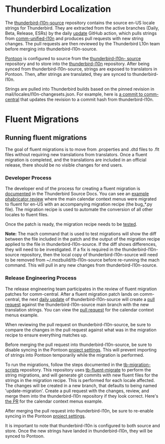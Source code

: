 # Thunderbird Localization
The [thunderbird-l10n-source](https://github.com/thunderbird/thunderbird-l10n-source)
repository contains the source en-US locale strings for Thunderbird.
They are extracted from the active branches (Daily, Beta, Release, ESRs) by the
daily [update](https://github.com/thunderbird/thunderbird-l10n-source/actions/workflows/update.yml)
GitHub action, which pulls strings from
[comm-unified-l10n](https://github.com/thunderbird/comm-unified-l10n) and
produces pull requests with new string changes. The pull requests are then
reviewed by the Thunderbird L10n team before merging into
thunderbird-l10n-source.

[Pontoon](https://pontoon.mozilla.org/projects/thunderbird/) is configured to
source from the [thunderbird-l10n-
source](https://github.com/thunderbird/thunderbird-l10n-source) repository and
to store into the
[thunderbird-l10n](https://github.com/thunderbird/thunderbird-l10n) repository.
After being synced from thunderbird-l10n-source, strings are exposed to
translators in Pontoon. Then, after strings are translated, they are synced
to thunderbird-l10n.

Strings are pulled into Thunderbird builds based on the pinned revision in
mail/locales/l10n-changesets.json. For example, here is
[a commit to comm-central](https://hg-edge.mozilla.org/comm-central/rev/60de483daafa18d611551d21e2fa553e2b11b470)
that updates the revision to a commit hash from thunderbird-l10n.

# Fluent Migrations
## Running fluent migrations
The goal of fluent migrations is to move from .properties and .dtd files
to .flt files without requiring new translations from translators. Once a
fluent migration is completed, and the translations are included in an official
release, there should be no visible changes for end users.

### Developer Process
The developer end of the process for creating a fluent migration is
[documented](https://source-docs.thunderbird.net/en/latest/l10n/fluent_migrations.html)
in the Thunderbird Source Docs. You can see an
[example phabricator review](https://phabricator.services.mozilla.com/D260738)
where the main calendar context menus were migrated to fluent for en-US with an
accompanying migration recipe (the bug_*.py file). The migration recipe is used
to automate the conversion of all other locales to fluent files.

Once the patch is ready, the migration recipe needs to be
[tested](https://source-docs.thunderbird.net/en/latest/l10n/testing_migrations.html).

**Note:** The mach command that is used to test migrations will show the diff
between the file included in the patch and the output of the migration recipe
applied to the file in thunderbird-l10n-source. If the diff shows differences,
they will need to be investigated. If a fix is required in the
thunderbird-l10n-source repository, then the local copy of
thunderbird-l10n-source will need to be removed from ~/.mozbuild/tb-l10n-source
before re-running the mach command. This will pull in any new changes from
thunderbird-l10n-source.

### Release Engineering Process

The release engineering team participates in the review of fluent migration
patches for comm-central. After a fluent migration patch lands on comm-central,
the next
[daily update](https://github.com/thunderbird/thunderbird-l10n-source/actions/workflows/update.yml)
of thunderbird-l10n-source will create a
[pull request](https://github.com/thunderbird/thunderbird-l10n-source/pulls)
against the thunderbird-l10n-source main branch with the new translation
strings. You can view the [pull
request](https://github.com/thunderbird/thunderbird-l10n-source/pull/67) for the
calendar context menus example.

When reviewing the pull request on thunderbird-l10n-source, be sure to compare
the changes in the pull request against what was in the migration recipe to
ensure everything matches up.

Before merging the pull request into thunderbird-l10n-source, be sure to disable
syncing in the Pontoon [project
settings](https://pontoon.mozilla.org/admin/projects/thunderbird/). This will
prevent importing of strings into Pontoon temporarily while the migration is
performed.

To run the migrations, follow the steps documented in the
[tb-migration-scripts](https://github.com/thunderbird/tb-migration-scripts)
repository. This repository uses
[tb-fluent-migrate](https://github.com/thunderbird/tb-fluent-migrate)
to perform the string migrations, and will generate git commits with
new fluent files for the strings in the migration recipe. This is performed
for each locale affected. The changes will be created in a new branch, that
defaults to being named 'update-migration'. Create a pull request with the
changes, review, and merge them into the thunderbird-l10n repository if they
look correct. Here's
[the PR](https://github.com/thunderbird/thunderbird-l10n/pull/15) for the
calendar context menus example.

After merging the pull request into thunderbird-l10n, be sure to re-enable
syncing in the Pontoon [project
settings](https://pontoon.mozilla.org/admin/projects/thunderbird/).

It is important to note that thunderbird-l10n is configured to both source and
store. Once the new strings have landed in thunderbird-l10n, they will be synced
to Pontoon.
